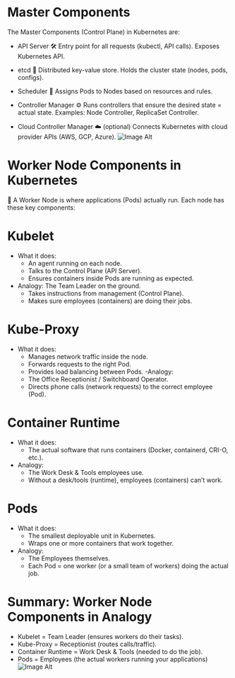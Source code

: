 # Master Components
The Master Components (Control Plane) in Kubernetes are:
- API Server 🛠
Entry point for all requests (kubectl, API calls).
Exposes Kubernetes API.

- etcd 📒
Distributed key-value store.
Holds the cluster state (nodes, pods, configs).

- Scheduler 📅
Assigns Pods to Nodes based on resources and rules.

- Controller Manager ⚙️
Runs controllers that ensure the desired state = actual state.
Examples: Node Controller, ReplicaSet Controller.

- Cloud Controller Manager ☁️ (optional)
Connects Kubernetes with cloud provider APIs (AWS, GCP, Azure).
![Image Alt](https://github.com/abhijitray7810/Kubernetes-Notes/blob/0cef167ccd1a7f700aea16ae310920beea7320f3/03-Kubernetes/Master-Com.png)
# Worker Node Components in Kubernetes
🏢 A Worker Node is where applications (Pods) actually run. Each node has these key components:
# Kubelet
  - What it does:
       - An agent running on each node.
       - Talks to the Control Plane (API Server).
       - Ensures containers inside Pods are running as expected.
  - Analogy: The Team Leader on the ground.
       - Takes instructions from management (Control Plane).
       - Makes sure employees (containers) are doing their jobs.
# Kube-Proxy
- What it does:
   - Manages network traffic inside the node.
   - Forwards requests to the right Pod.
   - Provides load balancing between Pods.
-Analogy:
   - The Office Receptionist / Switchboard Operator.
   - Directs phone calls (network requests) to the correct employee (Pod).
# Container Runtime
- What it does:
  - The actual software that runs containers (Docker, containerd, CRI-O, etc.).
- Analogy:
  - The Work Desk & Tools employees use.
  - Without a desk/tools (runtime), employees (containers) can’t work.
# Pods
- What it does:
    - The smallest deployable unit in Kubernetes.
    - Wraps one or more containers that work together.
- Analogy:
    - The Employees themselves.
    - Each Pod = one worker (or a small team of workers) doing the actual job.
# Summary: Worker Node Components in Analogy
- Kubelet = Team Leader (ensures workers do their tasks).
- Kube-Proxy = Receptionist (routes calls/traffic).
- Container Runtime = Work Desk & Tools (needed to do the job).
- Pods = Employees (the actual workers running your applications)
![Image Alt](https://github.com/abhijitray7810/Kubernetes-Notes/blob/57347ea561b4449ab20576e45f9e2d5a750c9121/03-Kubernetes/Worker%20Com.png)
